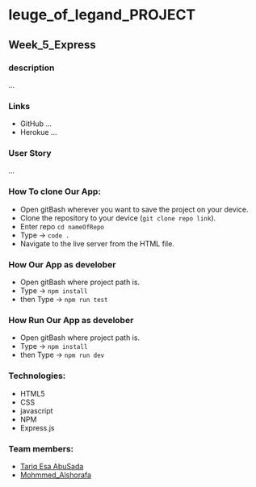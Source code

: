 # leuge_of_legand_PROJECT
## Week_5_Express

### description

...

### Links

- GitHub ...
- Herokue ...

### User Story

...

### How To clone Our App:

- Open gitBash wherever you want to save the project on your device.
- Clone the repository to your device (`git clone repo link`).
- Enter repo `cd nameOfRepo`
- Type -> `code .`
- Navigate to the live server from the HTML file.

### How  Our App as develober

- Open gitBash where project path is.
- Type -> `npm install`
- then Type -> `npm run test`

### How Run Our App as develober

- Open gitBash where project path is.
- Type -> `npm install`
- then Type -> `npm run dev`

### Technologies:

- HTML5
- CSS
- javascript
- NPM
- Express.js

### Team members:

- [Tariq Esa AbuSada](https://github.com/tariqabusada)
- [Mohmmed_Alshorafa](https://github.com/mohmmed23)

